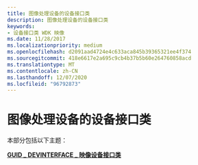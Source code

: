 ```yaml
---
title: 图像处理设备的设备接口类
description: 图像处理设备的设备接口类
keywords:
- 设备接口类 WDK 映像
ms.date: 11/28/2017
ms.localizationpriority: medium
ms.openlocfilehash: d2091aad4724e4c633aca845b39365321ee4f374
ms.sourcegitcommit: 418e6617e2a695c9cb4b37b5b60e264760858acd
ms.translationtype: MT
ms.contentlocale: zh-CN
ms.lasthandoff: 12/07/2020
ms.locfileid: "96792873"
---
```

# <a name="device-interface-classes-for-imaging-devices"></a>图像处理设备的设备接口类


本部分包括以下主题：

[**GUID \_ DEVINTERFACE \_ 映像设备接口类**](guid-devinterface-image-device-interface-class.md)

 

 





